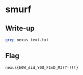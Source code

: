 # smurf

## Write-up


```bash
grep nexus text.txt
``` 

## Flag

`nexus{h0W_did_Y0U_F1nD_M3??!!!!} `
